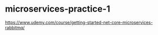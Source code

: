 # microservices-practice-1
https://www.udemy.com/course/getting-started-net-core-microservices-rabbitmq/
